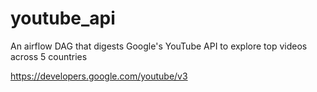 # youtube_api
An airflow DAG that digests Google's YouTube API to explore top videos across 5 countries

https://developers.google.com/youtube/v3
